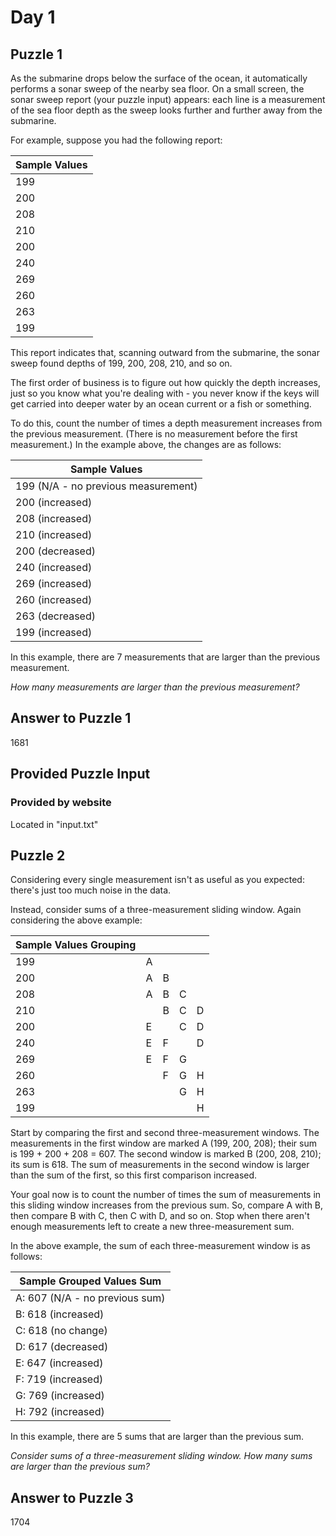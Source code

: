 # Day 1

## Puzzle 1

As the submarine drops below the surface of the ocean, it automatically performs a sonar sweep of the nearby sea floor. On a small screen, the sonar sweep report (your puzzle input) appears: each line is a measurement of the sea floor depth as the sweep looks further and further away from the submarine.

For example, suppose you had the following report:


| Sample Values | 
| ------------- |
| 199           |
| 200           |
| 208           |
| 210           |
| 200           |
| 240           |
| 269           |
| 260           |
| 263           |
| 199           |


This report indicates that, scanning outward from the submarine, the sonar sweep found depths of 199, 200, 208, 210, and so on.

The first order of business is to figure out how quickly the depth increases, just so you know what you're dealing with - you never know if the keys will get carried into deeper water by an ocean current or a fish or something.

To do this, count the number of times a depth measurement increases from the previous measurement. (There is no measurement before the first measurement.) In the example above, the changes are as follows:


| Sample Values | 
| ------------- |
| 199 (N/A - no previous measurement)  |
| 200 (increased)  |
| 208 (increased)  |
| 210 (increased)  |
| 200 (decreased)  |
| 240 (increased)  |
| 269 (increased)  |
| 260 (increased)  |
| 263 (decreased)  |
| 199 (increased)  |


In this example, there are 7 measurements that are larger than the previous measurement.

*How many measurements are larger than the previous measurement?*

## Answer to Puzzle 1
1681

## Provided Puzzle Input 
### Provided by website

Located in "input.txt"

## Puzzle 2

Considering every single measurement isn't as useful as you expected: there's just too much noise in the data.

Instead, consider sums of a three-measurement sliding window. Again considering the above example:


| Sample Values Grouping |||||
| ---- | ------ | ------ | ------ | ------ |
| 199  | A      | &nbsp; | &nbsp; | &nbsp; |
| 200  | A      | B      | &nbsp; | &nbsp; |
| 208  | A      | B      | C      | &nbsp; |
| 210  | &nbsp; | B      | C      | D      |
| 200  | E      | &nbsp; | C      | D      |
| 240  | E      | F      | &nbsp; | D      |
| 269  | E      | F      | G      | &nbsp; |
| 260  | &nbsp; | F      | G      | H      |
| 263  | &nbsp; | &nbsp; | G      | H      |
| 199  | &nbsp; | &nbsp; | &nbsp; | H      |

Start by comparing the first and second three-measurement windows. The measurements in the first window are marked A (199, 200, 208); their sum is 199 + 200 + 208 = 607. The second window is marked B (200, 208, 210); its sum is 618. The sum of measurements in the second window is larger than the sum of the first, so this first comparison increased.

Your goal now is to count the number of times the sum of measurements in this sliding window increases from the previous sum. So, compare A with B, then compare B with C, then C with D, and so on. Stop when there aren't enough measurements left to create a new three-measurement sum.

In the above example, the sum of each three-measurement window is as follows:

| Sample Grouped Values Sum | 
| ------------------------- |
| A: 607 (N/A - no previous sum)  |
| B: 618 (increased)        |
| C: 618 (no change)        |
| D: 617 (decreased)        |
| E: 647 (increased)        |
| F: 719 (increased)        |
| G: 769 (increased)        |
| H: 792 (increased)        |

In this example, there are 5 sums that are larger than the previous sum.

*Consider sums of a three-measurement sliding window. How many sums are larger than the previous sum?*

## Answer to Puzzle 3
1704